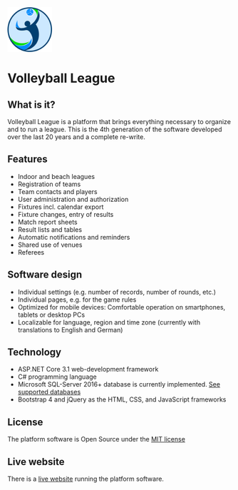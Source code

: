 <img src="https://raw.githubusercontent.com/axuno/Volleyball-League/master/logo-volleyball-league.png" width="100" alt="Logo">

# Volleyball League

## What is it?
Volleyball League is a platform that brings everything necessary to organize and to run a league.
This is the 4th generation of the software developed over the last 20 years and a complete re-write.

## Features

 * Indoor and beach leagues
 * Registration of teams
 * Team contacts and players
 * User administration and authorization
 * Fixtures incl. calendar export
 * Fixture changes, entry of results
 * Match report sheets
 * Result lists and tables
 * Automatic notifications and reminders
 * Shared use of venues
 * Referees

## Software design

 * Individual settings (e.g. number of records, number of rounds, etc.)
 * Individual pages, e.g. for the game rules
 * Optimized for mobile devices: Comfortable operation on smartphones, tablets or desktop PCs
 * Localizable for language, region and time zone (currently with translations to English and German)
 
 ## Technology
 
  * ASP.NET Core 3.1 web-development framework
  * C# programming language
  * Microsoft SQL-Server 2016+ database is currently implemented. [See supported databases](https://www.llblgen.com/Pages/specifications.aspx)
  * Bootstrap 4 and jQuery as the HTML, CSS, and JavaScript frameworks

## License

The platform software is Open Source under the [MIT license](LICENSE)

## Live website
  
  There is a [live website](https://volleyball-liga.de/) running the platform software.
  
